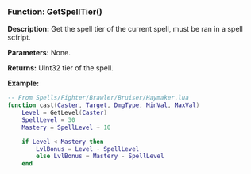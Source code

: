 ### Function: GetSpellTier()

**Description:**
Get the spell tier of the current spell, must be ran in a spell scfript.

**Parameters:** None.

**Returns:** UInt32 tier of the spell.

**Example:**

```lua
-- From Spells/Fighter/Brawler/Bruiser/Haymaker.lua
function cast(Caster, Target, DmgType, MinVal, MaxVal)
    Level = GetLevel(Caster)
    SpellLevel = 30
    Mastery = SpellLevel + 10

    if Level < Mastery then
        LvlBonus = Level - SpellLevel
        else LvlBonus = Mastery - SpellLevel
    end
```
